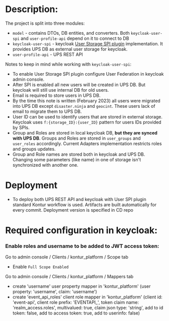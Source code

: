 # Description:
The project is split into three modules:
 - `model` - contains DTOs, DB entities, and converters. Both `keycloak-user-spi` and `user-profile-api` depend on it to connect to DB
 - `keycloak-user-spi` - keycloak [User Storage SPI plugin](https://www.keycloak.org/docs/latest/server_development/#_user-storage-spi) implementation. It provides UPS DB as external user storage for keycloak.
 - `user-profile-api` - UPS REST API

Notes to keep in mind while working with `keycloak-user-spi`:
- To enable User Storage SPI plugin configure User Federation in keycloak admin console.
- After SPI is enabled all new users will be created in UPS DB. But keycloak will still use internal DB for old users.
- Email is required to store users in UPS DB.
- By the time this note is written (February 2023) all users were migrated into UPS DB except `disaster.ninja` and `geocint`. These users lack of email to migrate them to UPS DB.
- User ID can be used to identify users that are stored in external storage. Keycloak uses `f:{storage_ID}:{user_ID}` pattern for users IDs provided by SPIs. 
- Group and Roles are stored in local keycloak DB, **but they are synced with UPS DB**. Groups and Roles are stored in `user_groups` and `user_roles` accordingly. Current Adapters implementation restricts roles and groups updates.
- Group and Role names are stored both in keycloak and UPS DB. Changing some parameters (like name) in one of storage isn't synchronized with another one.   


# Deployment
- To deploy both UPS REST API and keycloak with User SPI plugin standard Kontur workflow is used. Artifacts are built automatically for every commit. Deployment version is specified in CD repo 


# Required configuration in keycloak:

### Enable roles and username to be added to JWT access token:

Go to admin console / Clients / kontur_platform / Scope tab
- Enable <code>Full Scope Enabled</code>

Go to admin console / Clients / kontur_platform / Mappers tab
- create 'username' user property mapper in 'kontur_platform' (user property: 'username', claim: 'username')
- create 'event_api_roles' client role mapper in 'kontur_platform' (client id: 'event-api', client role prefix: 'EVENTAPI_', token claim name: 'realm_access.roles', multivalued: true, claim json type: 'string', add to id token: false, add to access token: true, add to userinfo: false)